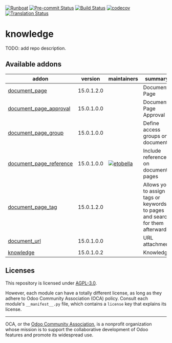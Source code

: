
[![Runboat](https://img.shields.io/badge/runboat-Try%20me-875A7B.png)](https://runboat.odoo-community.org/builds?repo=OCA/knowledge&target_branch=15.0)
[![Pre-commit Status](https://github.com/OCA/knowledge/actions/workflows/pre-commit.yml/badge.svg?branch=15.0)](https://github.com/OCA/knowledge/actions/workflows/pre-commit.yml?query=branch%3A15.0)
[![Build Status](https://github.com/OCA/knowledge/actions/workflows/test.yml/badge.svg?branch=15.0)](https://github.com/OCA/knowledge/actions/workflows/test.yml?query=branch%3A15.0)
[![codecov](https://codecov.io/gh/OCA/knowledge/branch/15.0/graph/badge.svg)](https://codecov.io/gh/OCA/knowledge)
[![Translation Status](https://translation.odoo-community.org/widgets/knowledge-15-0/-/svg-badge.svg)](https://translation.odoo-community.org/engage/knowledge-15-0/?utm_source=widget)

<!-- /!\ do not modify above this line -->

# knowledge

TODO: add repo description.

<!-- /!\ do not modify below this line -->

<!-- prettier-ignore-start -->

[//]: # (addons)

Available addons
----------------
addon | version | maintainers | summary
--- | --- | --- | ---
[document_page](document_page/) | 15.0.1.2.0 |  | Document Page
[document_page_approval](document_page_approval/) | 15.0.1.0.0 |  | Document Page Approval
[document_page_group](document_page_group/) | 15.0.1.0.0 |  | Define access groups on documents
[document_page_reference](document_page_reference/) | 15.0.1.0.0 | [![etobella](https://github.com/etobella.png?size=30px)](https://github.com/etobella) | Include references on document pages
[document_page_tag](document_page_tag/) | 15.0.1.2.0 |  | Allows you to assign tags or keywords to pages and search for them afterwards
[document_url](document_url/) | 15.0.1.0.0 |  | URL attachment
[knowledge](knowledge/) | 15.0.1.0.2 |  | Knowledge

[//]: # (end addons)

<!-- prettier-ignore-end -->

## Licenses

This repository is licensed under [AGPL-3.0](LICENSE).

However, each module can have a totally different license, as long as they adhere to Odoo Community Association (OCA)
policy. Consult each module's `__manifest__.py` file, which contains a `license` key
that explains its license.

----
OCA, or the [Odoo Community Association](http://odoo-community.org/), is a nonprofit
organization whose mission is to support the collaborative development of Odoo features
and promote its widespread use.
